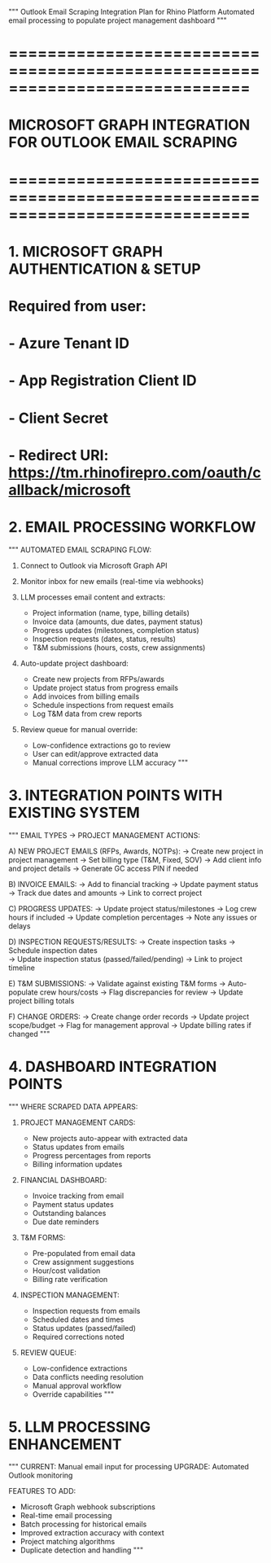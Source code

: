"""
Outlook Email Scraping Integration Plan for Rhino Platform
Automated email processing to populate project management dashboard
"""

# =============================================================================
# MICROSOFT GRAPH INTEGRATION FOR OUTLOOK EMAIL SCRAPING
# =============================================================================

# 1. MICROSOFT GRAPH AUTHENTICATION & SETUP
# Required from user:
# - Azure Tenant ID
# - App Registration Client ID  
# - Client Secret
# - Redirect URI: https://tm.rhinofirepro.com/oauth/callback/microsoft

# 2. EMAIL PROCESSING WORKFLOW
"""
AUTOMATED EMAIL SCRAPING FLOW:
1. Connect to Outlook via Microsoft Graph API
2. Monitor inbox for new emails (real-time via webhooks)
3. LLM processes email content and extracts:
   - Project information (name, type, billing details)
   - Invoice data (amounts, due dates, payment status)
   - Progress updates (milestones, completion status)
   - Inspection requests (dates, status, results)
   - T&M submissions (hours, costs, crew assignments)

4. Auto-update project dashboard:
   - Create new projects from RFPs/awards
   - Update project status from progress emails
   - Add invoices from billing emails
   - Schedule inspections from request emails
   - Log T&M data from crew reports

5. Review queue for manual override:
   - Low-confidence extractions go to review
   - User can edit/approve extracted data
   - Manual corrections improve LLM accuracy
"""

# 3. INTEGRATION POINTS WITH EXISTING SYSTEM
"""
EMAIL TYPES → PROJECT MANAGEMENT ACTIONS:

A) NEW PROJECT EMAILS (RFPs, Awards, NOTPs):
   → Create new project in project management
   → Set billing type (T&M, Fixed, SOV)
   → Add client info and project details
   → Generate GC access PIN if needed

B) INVOICE EMAILS:
   → Add to financial tracking
   → Update payment status
   → Track due dates and amounts
   → Link to correct project

C) PROGRESS UPDATES:
   → Update project status/milestones
   → Log crew hours if included
   → Update completion percentages
   → Note any issues or delays

D) INSPECTION REQUESTS/RESULTS:
   → Create inspection tasks
   → Schedule inspection dates  
   → Update inspection status (passed/failed/pending)
   → Link to project timeline

E) T&M SUBMISSIONS:
   → Validate against existing T&M forms
   → Auto-populate crew hours/costs
   → Flag discrepancies for review
   → Update project billing totals

F) CHANGE ORDERS:
   → Create change order records
   → Update project scope/budget
   → Flag for management approval
   → Update billing rates if changed
"""

# 4. DASHBOARD INTEGRATION POINTS
"""
WHERE SCRAPED DATA APPEARS:

1. PROJECT MANAGEMENT CARDS:
   - New projects auto-appear with extracted data
   - Status updates from emails
   - Progress percentages from reports
   - Billing information updates

2. FINANCIAL DASHBOARD:
   - Invoice tracking from email
   - Payment status updates
   - Outstanding balances
   - Due date reminders

3. T&M FORMS:
   - Pre-populated from email data
   - Crew assignment suggestions
   - Hour/cost validation
   - Billing rate verification

4. INSPECTION MANAGEMENT:
   - Inspection requests from emails
   - Scheduled dates and times
   - Status updates (passed/failed)
   - Required corrections noted

5. REVIEW QUEUE:
   - Low-confidence extractions
   - Data conflicts needing resolution
   - Manual approval workflow
   - Override capabilities
"""

# 5. LLM PROCESSING ENHANCEMENT
"""
CURRENT: Manual email input for processing
UPGRADE: Automated Outlook monitoring

FEATURES TO ADD:
- Microsoft Graph webhook subscriptions
- Real-time email processing
- Batch processing for historical emails
- Improved extraction accuracy with context
- Project matching algorithms
- Duplicate detection and handling
"""